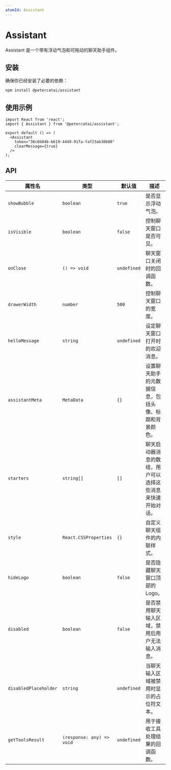 ```yaml
---
atomId: Assistant
---
```


# Assistant

Assistant 是一个带有浮动气泡和可拖动的聊天助手组件。

## 安装

确保你已经安装了必要的依赖：

```bash
npm install @petercatai/assistant
```

## 使用示例

```tsx
import React from 'react';
import { Assistant } from '@petercatai/assistant';

export default () => (
  <Assistant
    token="36c6b04b-b619-4449-91fa-faf23ab30b80"
    clearMessage={true}
  />
);
```
## API

| 属性名                 | 类型                      | 默认值      | 描述                                                                                 |
| ---------------------- | ------------------------- | ----------- | ------------------------------------------------------------------------------------ |
| `showBubble`           | `boolean`                 | `true`      | 是否显示浮动气泡。                                                                   |
| `isVisible`            | `boolean`                 | `false`     | 控制聊天窗口是否可见。                                                               |
| `onClose`              | `() => void`              | `undefined` | 聊天窗口关闭时的回调函数。                                                           |
| `drawerWidth`          | `number`                  | `500`       | 控制聊天窗口的宽度。                                                                 |
| `helloMessage`         | `string`                  | `undefined` | 设定聊天窗口打开时的欢迎消息。                                                       |
| `assistantMeta`        | `MetaData`                | `{}`        | 设置聊天助手的元数据信息，包括头像、标题和背景颜色。                                  |
| `starters`             | `string[]`                | `[]`        | 聊天启动器消息的数组，用户可以选择这些消息来快速开始对话。                           |
| `style`                | `React.CSSProperties`     | `{}`        | 自定义聊天组件的内联样式。                                                           |
| `hideLogo`             | `boolean`                 | `false`     | 是否隐藏聊天窗口顶部的Logo。                                                         |
| `disabled`             | `boolean`                 | `false`     | 是否禁用聊天输入区域，禁用后用户无法输入消息。                                        |
| `disabledPlaceholder`  | `string`                  | `undefined` | 当聊天输入区域被禁用时显示的占位符文本。                                             |
| `getToolsResult`       | `(response: any) => void` | `undefined` | 用于接收工具处理结果的回调函数。                                                     |

